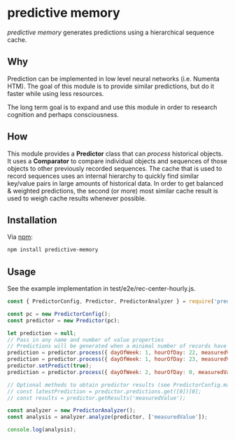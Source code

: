 # predictive memory

_predictive memory_ generates predictions using a hierarchical sequence cache.

## Why

Prediction can be implemented in low level neural networks (i.e. Numenta HTM). The goal of this module is to provide similar predictions, but do it faster while using less resources.

The long term goal is to expand and use this module in order to research cognition and perhaps consciousness.

## How

This module provides a **Predictor** class that can _process_ historical objects. It uses a **Comparator** to compare individual objects and sequences of those objects to other previously recorded sequences. 
The cache that is used to record sequences uses an internal hierarchy to quickly find similar key/value pairs in large amounts of historical data. In order to get balanced & weighted predictions, the second (or more) most similar cache result is used to weigh cache results whenever possible.

## Installation

Via [npm](https://www.npmjs.com/):

```bash
npm install predictive-memory
```

## Usage

See the example implementation in test/e2e/rec-center-hourly.js.

```js
const { PredictorConfig, Predictor, PredictorAnalyzer } = require('predictive-memory');

const pc = new PredictorConfig();
const predictor = new Predictor(pc);

let prediction = null;
// Pass in any name and number of value properties
// Predictions will be generated when a minimal number of records have been processed
prediction = predictor.process({ dayOfWeek: 1, hourOfDay: 22, measuredValue: 5.5 });
prediction = predictor.process({ dayOfWeek: 1, hourOfDay: 23, measuredValue: 6.5 });
predictor.setPredict(true);
prediction = predictor.process({ dayOfWeek: 2, hourOfDay: 0, measuredValue: 1.5 });

// Optional methods to obtain predictor results (see PredictorConfig.maxPredictionHistorySize)
// const latestPrediction = predictor.predictions.get([0])[0];
// const results = predictor.getResults('measuredValue');

const analyzer = new PredictorAnalyzer();
const analysis = analyzer.analyze(predictor, ['measuredValue']);

console.log(analysis);
```
